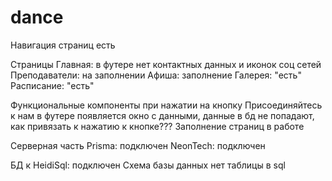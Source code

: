 # dance
Навигация страниц есть

Страницы
Главная: в футере нет контактных данных и иконок соц сетей
Преподаватели: на заполнении
Афиша: заполнение
Галерея: "есть"
Расписание: "есть"


Функциональные компоненты
при нажатии на кнопку Присоединяйтесь к нам в футере появляется окно с данными, данные в бд не попадают, как привязать к нажатию к кнопке???
Заполнение страниц в работе

Серверная часть
Prisma: подключен
NeonTech: подключен

БД к HeidiSql: подключен
Схема базы данных нет таблицы в sql

